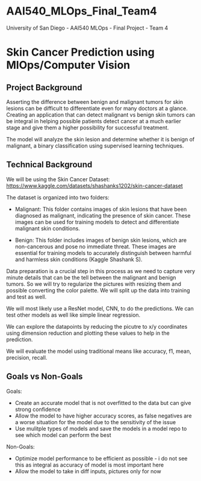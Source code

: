 # AAI540_MLOps_Final_Team4
University of San Diego - AAI540 MLOps - Final Project - Team 4


# Skin Cancer Prediction using MlOps/Computer Vision

## Project Background

Asserting the difference between benign and malignant tumors for skin lesions can be difficult to differentiate even for many doctors at a glance. Creating an application that can detect malignant vs benign skin tumors can be integral in helping possible patients detect cancer at a much earlier stage and give them a higher possibility for successful treatment. 

The model will analyze the skin lesion and determine whether it is benign of malignant, a binary classification using supervised learning techniques. 

## Technical Background

We will be using the Skin Cancer Dataset: https://www.kaggle.com/datasets/shashanks1202/skin-cancer-dataset 

The dataset is organized into two folders:

* Malignant: This folder contains images of skin lesions that have been diagnosed as malignant, indicating the presence of skin cancer. These images can be used for training models to detect and differentiate malignant skin conditions.

* Benign: This folder includes images of benign skin lesions, which are non-cancerous and pose no immediate threat. These images are essential for training models to accurately distinguish between harmful and harmless skin conditions (Kaggle Shashank S). 

Data preparation is a crucial step in this process as we need to capture very minute details that can be the tell between the malignant and benign tumors. So we will try to regularize the pictures with resizing them and possible converting the color palette. We will split up the data into training and test as well.

We will most likely use a ResNet model, CNN, to do the predictions. We can test other models as well like simple linear regression.

We can explore the datapoints by reducing the picutre to x/y coordinates using dimension reduction and plotting these values to help in the prediction. 

We will evaluate the model using traditional means like accuracy, f1, mean, precision, recall.

## Goals vs Non-Goals

Goals:

* Create an accurate model that is not overfitted to the data but can give strong confidence
* Allow the model to have higher accuracy scores, as false negatives are a worse situation for the model due to the sensitivity of the issue
* Use mulitple types of models and save the models in a model repo to see which model can perform the best

Non-Goals:

* Optimize model performance to be efficient as possible - i do not see this as integral as accuracy of model is most important here
* Allow the model to take in diff inputs, pictures only for now
